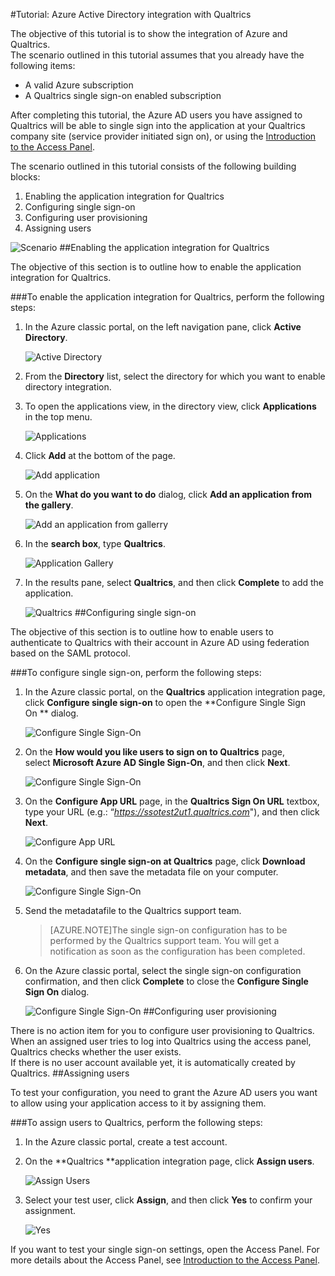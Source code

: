 <properties 
    pageTitle="Tutorial: Azure Active Directory integration with Qualtrics | Microsoft Azure" 
    description="Learn how to use Qualtrics with Azure Active Directory to enable single sign-on, automated provisioning, and more!" 
    services="active-directory" 
    authors="jeevansd"  
    documentationCenter="na" 
    manager="femila"/>
<tags 
    ms.service="active-directory" 
    ms.devlang="na" 
    ms.topic="article" 
    ms.tgt_pltfrm="na" 
    ms.workload="identity" 
    ms.date="07/07/2016" 
    ms.author="jeedes" />

#Tutorial: Azure Active Directory integration with Qualtrics
  
The objective of this tutorial is to show the integration of Azure and Qualtrics.  
The scenario outlined in this tutorial assumes that you already have the following items:

-   A valid Azure subscription
-   A Qualtrics single sign-on enabled subscription
  
After completing this tutorial, the Azure AD users you have assigned to Qualtrics will be able to single sign into the application at your Qualtrics company site (service provider initiated sign on), or using the [Introduction to the Access Panel](active-directory-saas-access-panel-introduction.md).
  
The scenario outlined in this tutorial consists of the following building blocks:

1.  Enabling the application integration for Qualtrics
2.  Configuring single sign-on
3.  Configuring user provisioning
4.  Assigning users

![Scenario](./media/active-directory-saas-qualtrics-tutorial/IC789542.png "Scenario")
##Enabling the application integration for Qualtrics
  
The objective of this section is to outline how to enable the application integration for Qualtrics.

###To enable the application integration for Qualtrics, perform the following steps:

1.  In the Azure classic portal, on the left navigation pane, click **Active Directory**.

    ![Active Directory](./media/active-directory-saas-qualtrics-tutorial/IC700993.png "Active Directory")

2.  From the **Directory** list, select the directory for which you want to enable directory integration.

3.  To open the applications view, in the directory view, click **Applications** in the top menu.

    ![Applications](./media/active-directory-saas-qualtrics-tutorial/IC700994.png "Applications")

4.  Click **Add** at the bottom of the page.

    ![Add application](./media/active-directory-saas-qualtrics-tutorial/IC749321.png "Add application")

5.  On the **What do you want to do** dialog, click **Add an application from the gallery**.

    ![Add an application from gallerry](./media/active-directory-saas-qualtrics-tutorial/IC749322.png "Add an application from gallerry")

6.  In the **search box**, type **Qualtrics**.

    ![Application Gallery](./media/active-directory-saas-qualtrics-tutorial/IC789543.png "Application Gallery")

7.  In the results pane, select **Qualtrics**, and then click **Complete** to add the application.

    ![Qualtrics](./media/active-directory-saas-qualtrics-tutorial/IC789544.png "Qualtrics")
##Configuring single sign-on
  
The objective of this section is to outline how to enable users to authenticate to Qualtrics with their account in Azure AD using federation based on the SAML protocol.

###To configure single sign-on, perform the following steps:

1.  In the Azure classic portal, on the **Qualtrics** application integration page, click **Configure single sign-on** to open the **Configure Single Sign On ** dialog.

    ![Configure Single Sign-On](./media/active-directory-saas-qualtrics-tutorial/IC789545.png "Configure Single Sign-On")

2.  On the **How would you like users to sign on to Qualtrics** page, select **Microsoft Azure AD Single Sign-On**, and then click **Next**.

    ![Configure Single Sign-On](./media/active-directory-saas-qualtrics-tutorial/IC789546.png "Configure Single Sign-On")

3.  On the **Configure App URL** page, in the **Qualtrics Sign On URL** textbox, type your URL (e.g.: “*https://ssotest2ut1.qualtrics.com*"), and then click **Next**.

    ![Configure App URL](./media/active-directory-saas-qualtrics-tutorial/IC789547.png "Configure App URL")

4.  On the **Configure single sign-on at Qualtrics** page, click **Download metadata**, and then save the metadata file on your computer.

    ![Configure Single Sign-On](./media/active-directory-saas-qualtrics-tutorial/IC789548.png "Configure Single Sign-On")

5.  Send the metadatafile to the Qualtrics support team.

    >[AZURE.NOTE]The single sign-on configuration has to be performed by the Qualtrics support team. You will get a notification as soon as the configuration has been completed.

6.  On the Azure classic portal, select the single sign-on configuration confirmation, and then click **Complete** to close the **Configure Single Sign On** dialog.

    ![Configure Single Sign-On](./media/active-directory-saas-qualtrics-tutorial/IC789549.png "Configure Single Sign-On")
##Configuring user provisioning
  
There is no action item for you to configure user provisioning to Qualtrics.  
When an assigned user tries to log into Qualtrics using the access panel, Qualtrics checks whether the user exists.  
If there is no user account available yet, it is automatically created by Qualtrics.
##Assigning users
  
To test your configuration, you need to grant the Azure AD users you want to allow using your application access to it by assigning them.

###To assign users to Qualtrics, perform the following steps:

1.  In the Azure classic portal, create a test account.

2.  On the **Qualtrics **application integration page, click **Assign users**.

    ![Assign Users](./media/active-directory-saas-qualtrics-tutorial/IC789550.png "Assign Users")

3.  Select your test user, click **Assign**, and then click **Yes** to confirm your assignment.

    ![Yes](./media/active-directory-saas-qualtrics-tutorial/IC767830.png "Yes")
  
If you want to test your single sign-on settings, open the Access Panel. For more details about the Access Panel, see [Introduction to the Access Panel](active-directory-saas-access-panel-introduction.md).